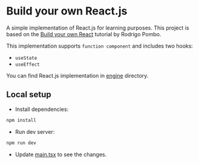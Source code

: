 # Build your own React.js

A simple implementation of React.js for learning purposes. This project is based on the [Build your own React](https://pomb.us/build-your-own-react/) tutorial by Rodrigo Pombo.

This implementation supports `function component` and includes two hooks:
- `useState`
- `useEffect`

You can find React.js implementation in [engine](./src/engine/) directory.

## Local setup

- Install dependencies:
```bash
npm install
```

- Run dev server:
```bash
npm run dev
```
- Update [main.tsx](./src/main.tsx) to see the changes.